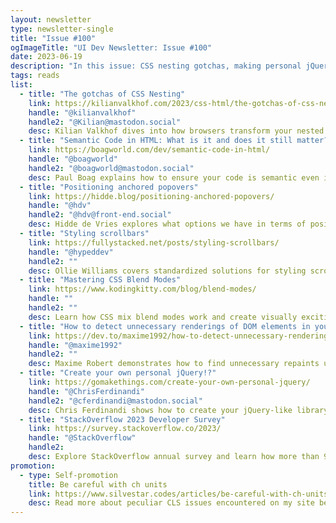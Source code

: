 ```yaml
---
layout: newsletter
type: newsletter-single
title: "Issue #100"
ogImageTitle: "UI Dev Newsletter: Issue #100"
date: 2023-06-19
description: "In this issue: CSS nesting gotchas, making personal jQuery, StackOverflow survey results, and more."
tags: reads
list:
  - title: "The gotchas of CSS Nesting"
    link: https://kilianvalkhof.com/2023/css-html/the-gotchas-of-css-nesting/
    handle: "@kilianvalkhof"
    handle2: "@Kilian@mastodon.social"
    desc: Kilian Valkhof dives into how browsers transform your nested CSS into individual rules.
  - title: "Semantic Code in HTML: What is it and does it still matter?"
    link: https://boagworld.com/dev/semantic-code-in-html/
    handle: "@boagworld"
    handle2: "@boagworld@mastodon.social"
    desc: Paul Boag explains how to ensure your code is semantic even if you are using a framework or website builder app.
  - title: "Positioning anchored popovers"
    link: https://hidde.blog/positioning-anchored-popovers/
    handle: "@hdv"
    handle2: "@hdv@front-end.social"
    desc: Hidde de Vries explores what options we have in terms of positioning popovers relative to their invoker.
  - title: "Styling scrollbars"
    link: https://fullystacked.net/posts/styling-scrollbars/
    handle: "@hypeddev"
    handle2: ""
    desc: Ollie Williams covers standardized solutions for styling scrollbars.
  - title: "Mastering CSS Blend Modes"
    link: https://www.kodingkitty.com/blog/blend-modes/
    handle: ""
    handle2: ""
    desc: Learn how CSS mix blend modes work and create visually exciting designs.
  - title: "How to detect unnecessary renderings of DOM elements in your web app to improve performance"
    link: https://dev.to/maxime1992/how-to-detect-unnecessary-renderings-of-dom-elements-in-your-web-app-to-improve-performances-13jd
    handle: "@maxime1992"
    handle2: ""
    desc: Maxime Robert demonstrates how to find unnecessary repaints using Paint flashing in Chrome DevTools.
  - title: "Create your own personal jQuery!?"
    link: https://gomakethings.com/create-your-own-personal-jquery/
    handle: "@ChrisFerdinandi"
    handle2: "@cferdinandi@mastodon.social"
    desc: Chris Ferdinandi shows how to create your jQuery-like library using the JavaScript class pattern and some modern methods.
  - title: "StackOverflow 2023 Developer Survey"
    link: https://survey.stackoverflow.co/2023/
    handle: "@StackOverflow"
    handle2:
    desc: Explore StackOverflow annual survey and learn how more than 90,000 developers learn and level up, which tools they're using, and which ones they want.
promotion:
  - type: Self-promotion
    title: Be careful with ch units
    link: https://www.silvestar.codes/articles/be-careful-with-ch-units/
    desc: Read more about peculiar CLS issues encountered on my site because I used system fonts, CSS ch unit, and Grammarly extension.
---
```

